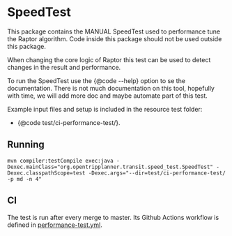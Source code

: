 # SpeedTest

This package contains the MANUAL SpeedTest used to performance tune the Raptor algorithm. Code
inside this package should not be used outside this package.

When changing the core logic of Raptor this test can be used to detect changes in the result and
performance.

To run the SpeedTest use the {@code --help} option to se the documentation. There is not much
documentation on this tool, hopefully with time, we will add more doc and maybe automate part of
this test.

Example input files and setup is included in the resource test folder:

- {@code test/ci-performance-test/}.

## Running

```
mvn compiler:testCompile exec:java -Dexec.mainClass="org.opentripplanner.transit.speed_test.SpeedTest" -Dexec.classpathScope=test -Dexec.args="--dir=test/ci-performance-test/ -p md -n 4"
```

## CI

The test is run after every merge to master. Its Github Actions workflow is defined
in [performance-test.yml](../../../../../../../../.github/workflows/performance-test.yml).